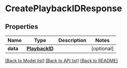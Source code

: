 # CreatePlaybackIDResponse

## Properties
Name | Type | Description | Notes
------------ | ------------- | ------------- | -------------
**data** | [**PlaybackID**](PlaybackID.md) |  | [optional] 

[[Back to Model list]](../README.md#documentation-for-models) [[Back to API list]](../README.md#documentation-for-api-endpoints) [[Back to README]](../README.md)


